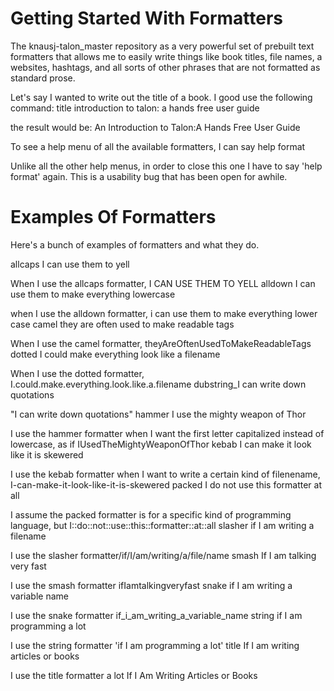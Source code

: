 # Getting Started With Formatters

The knausj-talon_master repository as a very powerful set of prebuilt text formatters that allows me to easily write things like book titles, file names, a websites, hashtags, and all sorts of other phrases that are not formatted as standard prose.

Let's say I wanted to write out the title of a book.
I good use the following command:
title introduction to talon: a hands free user guide

 the result would be: An Introduction to Talon:A Hands Free User Guide

To see a help menu of all the available formatters, I can say
help format

Unlike all the other help menus, in order to close this one I have to say 'help format' again.
 This is a usability bug that has been open for awhile.

# Examples Of Formatters

Here's a bunch of examples of formatters and what they do.

allcaps I can use them to yell

When I use the allcaps formatter, I CAN USE THEM TO YELL
alldown I can use them to make everything lowercase

when I use the alldown formatter, i can use them to make everything lower case
camel they are often used to make readable tags

When I use the camel formatter, theyAreOftenUsedToMakeReadableTags
dotted I could make everything look like a filename

When I use the dotted formatter, I.could.make.everything.look.like.a.filename
dubstring_I can write down quotations

"I can write down quotations"
hammer I use the mighty weapon of Thor

I use the hammer formatter when I want the first letter capitalized instead of lowercase, as if  IUsedTheMightyWeaponOfThor
kebab I can make it look like it is skewered

I use the kebab formatter when I want to write a certain kind of filenename, I-can-make-it-look-like-it-is-skewered
packed I do not use this formatter at all

I assume the packed formatter is for a specific kind of programming language, but I::do::not::use::this::formatter::at::all
slasher if I am writing a filename

I use the slasher formatter/if/I/am/writing/a/file/name
smash If I am talking very fast

I use the smash formatter ifIamtalkingveryfast
snake if I am writing a variable name

I use the snake formatter if_i_am_writing_a_variable_name
string if I am programming a lot

I use the string formatter 'if I am programming a lot'
title If I am writing articles or books

I use the title formatter a lot If I Am Writing Articles or Books


